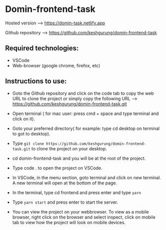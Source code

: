 # Domin-frontend-task

Hosted version --> https://domin-task.netlify.app

Github repository --> https://github.com/keshgurung/domin-frontend-task

## Required technologies:

- VSCode
- Web-browser (google chrome, firefox, etc)

## Instructions to use:

- Goto the Github repository and click on the code tab to copy the web URL to clone the project or simply copy the following URL --> https://github.com/keshgurung/domin-frontend-task.git

- Open terminal ( for mac user: press cmd + space and type terminal and click on it).

- Goto your preferred directory( for example: type cd desktop on terminal to got to desktop).

- Type `git clone https://github.com/keshgurung/domin-frontend-task.git` to clone the project on your desktop.

- cd domin-frontend-task and you will be at the root of the project.

- Type code . to open the project on VSCode.

- In VSCode, in the menu section, goto terminal and click on new terminal. A new terminal will open at the bottom of the page.

- In the terminal, type cd frontend and press enter and type `yarn`

- Type `yarn start` and press enter to start the server.

- You can view the project on your webbrowser. To view as a mobile browser, right click on the browser and select inspect, click on mobile tab to view how the project will look on mobile devices.
